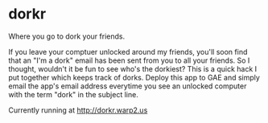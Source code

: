 # dorkr
Where you go to dork your friends.

If you leave your comptuer unlocked around my friends, you'll soon find that an "I'm a dork" email has been sent from you to all your friends. So I thought, wouldn't it be fun to see who's the dorkiest? This is a quick hack I put together which keeps track of dorks. Deploy this app to GAE and simply email the app's email address everytime you see an unlocked computer with the term "dork" in the subject line.

Currently running at http://dorkr.warp2.us
